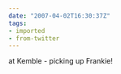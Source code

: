 ```yaml
---
date: "2007-04-02T16:30:37Z"
tags:
- imported
- from-twitter
---
```

at Kemble - picking up Frankie!
